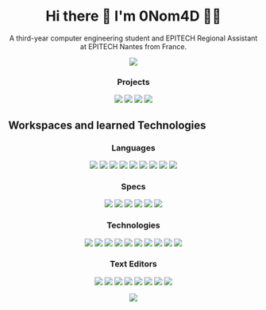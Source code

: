 <h1 align='center'>
  Hi there 👋 I'm 0Nom4D 👨‍💻
</h1>

<p align='center'>
  A third-year computer engineering student and EPITECH Regional Assistant at EPITECH Nantes from France.
</p>

<p align='center'>
  <a href="#"><img src="https://github-readme-stats.vercel.app/api?username=0Nom4D&count_private=true&show_icons=true&include_all_commits=true&theme=synthwave"></a>
</p>

<h3><p align='center'>Projects</p></h3>
<p align='center'>
  <a href="https://github.com/0Nom4D/mdCreator"><img src="https://github-readme-stats.vercel.app/api/pin/?username=0Nom4D&repo=mdCreator&theme=synthwave&show_icons=true"></a>
  <a href="https://github.com/0Nom4D/Qwiddo"><img src="https://github-readme-stats.vercel.app/api/pin/?username=0Nom4D&repo=Qwiddo&theme=synthwave&show_icons=true"></a>
  <a href="https://github.com/AnonymusRaccoon/Aeris"><img src="https://github-readme-stats.vercel.app/api/pin/?username=AnonymusRaccoon&repo=Aeris&theme=synthwave&show_icons=true"></a>
  <a href="https://github.com/Jeremy-Pinson/MUL_my_rpg_2019"><img src="https://github-readme-stats.vercel.app/api/pin/?username=Jeremy-Pinson&repo=MUL_my_RPG_2019&theme=synthwave&show_icons=true"></a>
</p>

## Workspaces and learned Technologies


<h3><p align='center'>Languages</p></h3>

<p align='center'>
  <img src="https://img.shields.io/badge/C-00599C?style=for-the-badge&logo=c&logoColor=white">
  <img src="https://img.shields.io/badge/C%2B%2B-00599C?style=for-the-badge&logo=c%2B%2B&logoColor=white">
  <img src="https://img.shields.io/badge/Haskell-5D4F85?style=for-the-badge&logo=haskell&logoColor=white">
  <img src="https://img.shields.io/badge/Python-3776AB?style=for-the-badge&logo=python&logoColor=white">
  <img src="https://img.shields.io/badge/Markdown-000000?style=for-the-badge&logo=markdown&logoColor=white">
  <img src="https://img.shields.io/badge/Dart-0175C2?style=for-the-badge&logo=dart&logoColor=white">
  <img src="https://img.shields.io/badge/Swift-FA7343?style=for-the-badge&logo=swift&logoColor=white">
  <img src="https://img.shields.io/badge/React_Native-20232A?style=for-the-badge&logo=react&logoColor=61DAFB">
  <img src="https://img.shields.io/badge/TypeScript-007ACC?style=for-the-badge&logo=typescript&logoColor=white">
</p>

<h3><p align='center'>Specs</p></h3>

<p align='center'>
  <img src="https://img.shields.io/badge/windows-%230078D6.svg?&style=for-the-badge&logo=windows&logoColor=white">
  <img src="https://img.shields.io/badge/intel-core%20i5%209600K-%230071C5.svg?&style=for-the-badge&logo=intel&logoColor=white">
  <img src="https://img.shields.io/badge/RAM-16GB-%230071C5.svg?&style=for-the-badge&logoColor=white">
  <img src="https://img.shields.io/badge/nvidia-gtx%203070-%2376B900.svg?&style=for-the-badge&logo=nvidia&logoColor=white">
  <img src="https://img.shields.io/badge/manjaro-35BF5C?style=for-the-badge&logo=manjaro&logoColor=white">
  <img src="https://img.shields.io/badge/mac%20os-000000?style=for-the-badge&logo=macos&logoColor=F0F0F0">
</p>


<h3><p align='center'>Technologies</p></h3>

<p align='center'>
  <img src="https://img.shields.io/badge/Docker-2CA5E0?style=for-the-badge&logo=docker&logoColor=white">
  <img src="https://img.shields.io/badge/Jenkins-D24939?style=for-the-badge&logo=Jenkins&logoColor=white">
  <img src="https://img.shields.io/badge/kubernetes-326ce5.svg?&style=for-the-badge&logo=kubernetes&logoColor=white">
  <img src="https://img.shields.io/badge/Git-F05032?style=for-the-badge&logo=git&logoColor=white">
  <img src="https://img.shields.io/badge/github-%23121011.svg?style=for-the-badge&logo=github&logoColor=white">
  <img src="https://img.shields.io/badge/Github%20Action-2088FF?style=for-the-badge&logo=GitHub%20Actions&logoColor=white">
  <img src="https://img.shields.io/badge/GitKraken-179287?style=for-the-badge&logo=GitKraken&logoColor=white">
  <img src="https://img.shields.io/badge/Trello-0052CC?style=for-the-badge&logo=trello&logoColor=white">
  <img src="https://img.shields.io/badge/Figma-F24E1E?style=for-the-badge&logo=figma&logoColor=white">
  <img src="https://img.shields.io/badge/CMake-064F8C?style=for-the-badge&logo=cmake&logoColor=white">
</p>


<h3><p align='center'>Text Editors</p></h3>

<p align='center'>
  <img src="https://img.shields.io/badge/Visual_Studio_Code-0078D4?style=for-the-badge&logo=visual%20studio%20code&logoColor=white">
  <img src="https://img.shields.io/badge/PyCharm-000000.svg?&style=for-the-badge&logo=PyCharm&logoColor=white">
  <img src="https://img.shields.io/badge/Android%20Studio-3DDC84.svg?style=for-the-badge&logo=android-studio&logoColor=white">
  <img src="https://img.shields.io/badge/IntelliJIDEA-000000.svg?style=for-the-badge&logo=intellij-idea&logoColor=white">
  <img src="https://img.shields.io/badge/Webstorm-3A9BDC?&style=for-the-badge&logo=webstorm&logoColor=white">
  <img src="https://img.shields.io/badge/CLion-000000?style=for-the-badge&logo=clion&logoColor=white">
  <img src="https://img.shields.io/badge/Emacs-7F5AB6?style=for-the-badge&logo=GNU%20Emacs&logoColor=white">
  <img src="https://img.shields.io/badge/Xcode-007ACC?style=for-the-badge&logo=Xcode&logoColor=white">
</p>

<p align='center'>
  <a href="#"><img src="https://github-readme-stats.vercel.app/api/top-langs/?username=0Nom4D&hide=shaderlab,css,hlsl,cmake&langs_count=6&layout=compact&theme=synthwave"></a>
</p>
